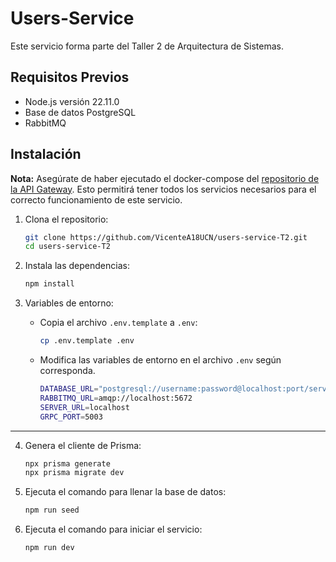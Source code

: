 # Users-Service

Este servicio forma parte del Taller 2 de Arquitectura de Sistemas.

## Requisitos Previos

- Node.js versión 22.11.0
- Base de datos PostgreSQL
- RabbitMQ

## Instalación

**Nota:** Asegúrate de haber ejecutado el docker-compose del [repositorio de la API Gateway](https://github.com/MatiasFontecillaBusch/api-gateway-T2). Esto permitirá tener todos los servicios necesarios para el correcto funcionamiento de este servicio.

1. Clona el repositorio:

   ```bash
   git clone https://github.com/VicenteA18UCN/users-service-T2.git
   cd users-service-T2
   ```

2. Instala las dependencias:

   ```bash
   npm install
   ```

3. Variables de entorno:

   - Copia el archivo `.env.template` a `.env`:

     ```bash
     cp .env.template .env
     ```

   - Modifica las variables de entorno en el archivo `.env` según corresponda.

     ```bash
     DATABASE_URL="postgresql://username:password@localhost:port/server"
     RABBITMQ_URL=amqp://localhost:5672
     SERVER_URL=localhost
     GRPC_PORT=5003
     ```

---

4. Genera el cliente de Prisma:

   ```bash
   npx prisma generate
   npx prisma migrate dev
   ```

5. Ejecuta el comando para llenar la base de datos:

   ```bash
   npm run seed
   ```

6. Ejecuta el comando para iniciar el servicio:
   ```bash
   npm run dev
   ```
